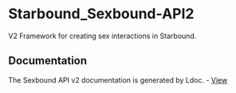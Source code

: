 # Starbound_Sexbound-API2
V2 Framework for creating sex interactions in Starbound.

## Documentation

The Sexbound API v2 documentation is generated by Ldoc. - [View](https://loxodon.github.io/Starbound_Sexbound-API2/docs)
